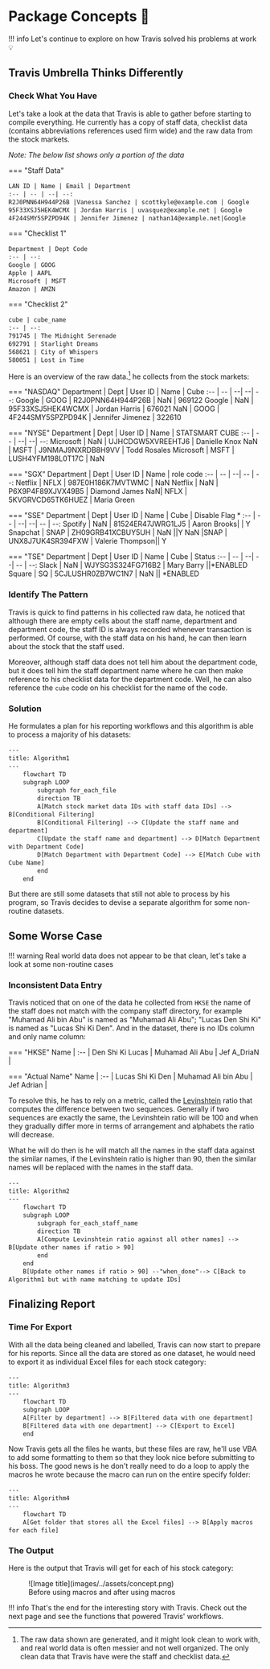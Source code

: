 # Package Concepts 🧠

!!! info
        Let's continue to explore on how Travis solved his problems at work 💡

## Travis Umbrella Thinks Differently
### Check What You Have
Let's take a look at the data that Travis is able to gather before starting to compile everything. He currently has a copy of staff data, checklist data (contains abbreviations references used firm wide) and the raw data from the stock markets. 

*Note: The below list shows only a portion of the data*

=== "Staff Data"

    LAN ID | Name | Email | Department
    :-- | -- | --| --:
    R2J0PNN64H944P26B |Vanessa Sanchez | scottkyle@example.com | Google
    95F33XSJ5HEK4WCMX | Jordan Harris | uvasquez@example.net | Google
    4F244SMY5SPZPD94K | Jennifer Jimenez | nathan14@example.net|Google

=== "Checklist 1"

    Department | Dept Code
    :-- | --:
    Google | GOOG
    Apple | AAPL
    Microsoft | MSFT
    Amazon | AMZN

=== "Checklist 2"

    cube | cube_name
    :-- | --:
    791745 | The Midnight Serenade
    692791 | Starlight Dreams
    568621 | City of Whispers
    580051 | Lost in Time

Here is an overview of the raw data.[^1] he collects from the stock markets:

=== "NASDAQ"
    Department | Dept | User ID | Name | Cube
    :-- | -- | --| --| --:
    Google | GOOG | R2J0PNN64H944P26B | NaN | 969122
    Google | NaN | 95F33XSJ5HEK4WCMX | Jordan Harris | 676021
    NaN | GOOG | 4F244SMY5SPZPD94K | Jennifer Jimenez | 322610

=== "NYSE"
    Department | Dept | User ID | Name | STATSMART CUBE
    :-- | -- | --| --| --:
    Microsoft | NaN | UJHCDGW5XVREEHTJ6 | Danielle Knox 
    NaN | MSFT | J9NMAJ9NXRDB8H9VV | Todd Rosales 
    Microsoft | MSFT | LUSH4YFM198L0T17C | NaN 		

=== "SGX"
    Department | Dept | User ID | Name | role code
    :-- | -- | --| -- | --:
    Netflix | NFLX | 987E0H186K7MVTWMC | NaN 
    Netflix | NaN | P6X9P4F89XJVX49B5 | Diamond James 
    NaN| NFLX | 5KVGRVCD65TK6HUEZ | Maria Green 

=== "SSE"
    Department | Dept | User ID | Name | Cube | Disable Flag *
    :-- | -- | --| --| -- | --:
    Spotify | NaN | 81524ER47JWRG1LJ5 | Aaron Brooks| | Y
    Snapchat | SNAP | ZH09GRB41XCBUY5UH | NaN ||Y
    NaN |SNAP | UNX8J7UK4SR394FXW | Valerie Thompson|| Y

=== "TSE"
    Department | Dept | User ID | Name | Cube | Status
    :-- | -- | --| --| --  | --:
    Slack | NaN | WJYSG3S324FG716B2 | Mary Barry ||*ENABLED
    Square | SQ | 5CJLUSHR0ZB7WC1N7 | NaN || *ENABLED


### Identify The Pattern
Travis is quick to find patterns in his collected raw data, he noticed that although there are empty cells about the staff name, department and department code, the staff ID is always recorded whenever transaction is performed. Of course, with the staff data on his hand, he can then learn about the stock that the staff used. 

Moreover, although staff data does not tell him about the department code, but it does tell him the staff department name where he can then make reference to his checklist data for the department code. Well, he can also reference the `cube` code on his checklist for the name of the code.

### Solution
He formulates a plan for his reporting workflows and this algorithm is able to process a majority of his datasets:

```mermaid
---
title: Algorithm1
---
    flowchart TD
    subgraph LOOP
        subgraph for_each_file
        direction TB
        A[Match stock market data IDs with staff data IDs] --> B[Conditional Filtering]
        B[Conditional Filtering] --> C[Update the staff name and department]
        C[Update the staff name and department] --> D[Match Department with Department Code]
        D[Match Department with Department Code] --> E[Match Cube with Cube Name]
        end
    end

```

But there are still some datasets that still not able to process by his program, so Travis decides to devise a separate algorithm for some non-routine datasets.

## Some Worse Case
!!! warning
    Real world data does not appear to be that clean, let's take a look at some non-routine cases

### Inconsistent Data Entry
Travis noticed that on one of the data he collected from `HKSE` the name of the staff does not match with the company staff directory, for example "Muhamad Ali bin Abu" is named as "Muhamad Ali Abu"; "Lucas Den Shi Ki" is named as "Lucas Shi Ki Den". And in the dataset, there is no IDs column and only name column:

=== "HKSE"
    Name |
    :-- |
    Den Shi Ki Lucas |
    Muhamad Ali Abu |
    Jef A_DriaN |

=== "Actual Name"
    Name |
    :-- |
    Lucas Shi Ki Den |
    Muhamad Ali  bin Abu |
    Jef Adrian |

To resolve this, he has to rely on a metric, called the [Levinshtein](https://en.wikipedia.org/wiki/Levenshtein_distance) ratio that computes the difference between two sequences. Generally if two sequences are exactly the same, the Levinshtein ratio will be 100 and when they gradually differ more in terms of arrangement and alphabets the ratio will decrease. 

What he will do then is he will match all the names in the staff data against the similar names, if the Levinshtein ratio is higher than 90, then the similar names will be replaced with the names in the staff data.

```mermaid
---
title: Algorithm2
---
    flowchart TD
    subgraph LOOP
        subgraph for_each_staff_name
        direction TB
        A[Compute Levinshtein ratio against all other names] --> B[Update other names if ratio > 90]
        end
    end
    B[Update other names if ratio > 90] --"when_done"--> C[Back to Algorithm1 but with name matching to update IDs]

```

## Finalizing Report

### Time For Export
With all the data being cleaned and labelled, Travis can now start to prepare for his reports. Since all the data are stored as one dataset, he would need to export it as individual Excel files for each stock category:

```mermaid
---
title: Algorithm3
---
    flowchart TD
    subgraph LOOP
    A[Filter by department] --> B[Filtered data with one department]
    B[Filtered data with one department] --> C[Export to Excel]
    end

```

Now Travis gets all the files he wants, but these files are raw, he'll use VBA to add some formatting to them so that they look nice before submitting to his boss. The good news is he don't really need to do a loop to apply the macros he wrote because the macro can run on the entire specify folder:

```mermaid
---
title: Algorithm4
---
    flowchart TD
    A[Get folder that stores all the Excel files] --> B[Apply macros for each file]

```

### The Output
Here is the output that Travis will get for each of his stock category:

<figure markdown>
  ![Image title](images/../assets/concept.png)
  <figcaption>Before using macros and after using macros</figcaption>
</figure>

!!! info
    That's the end for the interesting story with Travis. Check out the next page and see the functions that powered Travis' workflows.

[^1]: The raw data shown are generated, and it might look clean to work with, and real world data is often messier and not well organized. The only clean data that Travis have were the staff and checklist data.